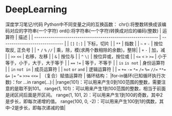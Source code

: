 # DeepLearning
深度学习笔记/代码
Python中不同变量之间的互换函数：
chr():将整数转换成该编码对应的字符串(一个字符)
ord():将字符串(一个字符)转换成对应的编码(整数)
| 运算符                                                       | 描述                           |
| ------------------------------------------------------------ | ------------------------------ |
| `[]` `[:]`                                                   | 下标，切片                     |
| `**`                                                         | 指数                           |
| `~` `+` `-`                                                  | 按位取反, 正负号               |
| `*` `/` `%` `//`                                             | 乘，除，模(求两个数相除的余数)，整除|
| `+` `-`                                                      | 加，减                         |
| `>>` `<<`                                                    | 右移，左移                     |
| `&`                                                          | 按位与                         |
| `^` `\|`                                                      | 按位异或，按位或               |
| `<=` `<` `>` `>=`                                            | 小于等于，小于，大于，大于等于 |
| `==` `!=`                                                    | 等于，不等于                   |
| `is`  `is not`                                               | 身份运算符                     |
| `in` `not in`                                                | 成员运算符                     |
| `not` `or` `and`                                             | 逻辑运算符                     |
| `=` `+=` `-=` `*=` `/=` `%=` `//=` `**=` `&=` `|=` `^=` `>>=` `<<=` | （复合）赋值运算符             |
循环结构：
|for-in循环(已知循环执行次数)：for ...in range(...):|
|range(101)：可以用来产生0到100范围的整数，需要注意的是取不到101。
range(1, 101)：可以用来产生1到100范围的整数，相当于前面是闭区间后面是开区间。
range(1, 101, 2)：可以用来产生1到100的奇数，其中2是步长，即每次递增的值。
range(100, 0, -2)：可以用来产生100到1的偶数，其中-2是步长，即每次递减的值|
